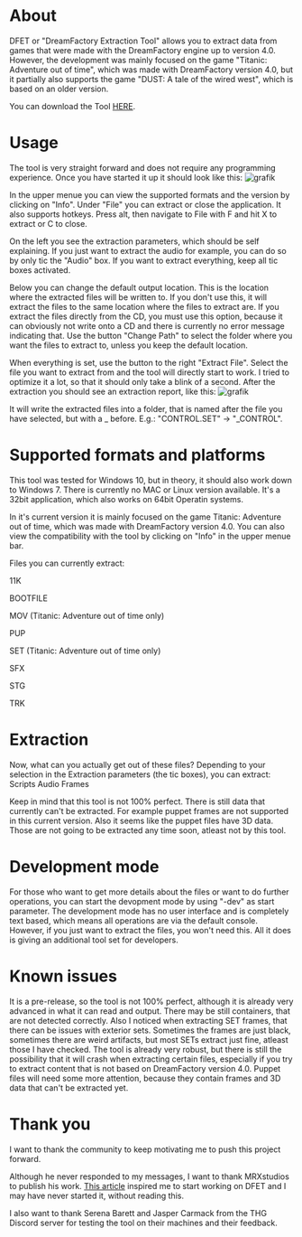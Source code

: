 # About
DFET or "DreamFactory Extraction Tool" allows you to extract data from games that were made with the DreamFactory engine up to version 4.0.
However, the development was mainly focused on the game "Titanic: Adventure out of time", which was made with DreamFactory version 4.0, but it partially also supports the game "DUST: A tale of the wired west", which is based on an older version.

You can download the Tool [HERE](https://github.com/M3tox/DFET/releases/download/0.70/DFET.exe).

# Usage
The tool is very straight forward and does not require any programming experience. Once you have started it up it should look like this:
![grafik](https://user-images.githubusercontent.com/75583358/128694060-2675db4e-9553-4ce1-8f4b-4a0ea6324464.png)

In the upper menue you can view the supported formats and the version by clicking on "Info". Under "File" you can extract or close the application. It also supports hotkeys. Press alt, then navigate to File with F and hit X to extract or C to close.

On the left you see the extraction parameters, which should be self explaining. If you just want to extract the audio for example, you can do so by only tic the "Audio" box. If you want to extract everything, keep all tic boxes activated.

Below you can change the default output location. This is the location where the extracted files will be written to. If you don't use this, it will extract the files to the same location where the files to extract are. If you extract the files directly from the CD, you must use this option, because it can obviously not write onto a CD and there is currently no error message indicating that.
Use the button "Change Path" to select the folder where you want the files to extract to, unless you keep the default location.

When everything is set, use the button to the right "Extract File". Select the file you want to extract from and the tool will directly start to work. I tried to optimize it a lot, so that it should only take a blink of a second.
After the extraction you should see an extraction report, like this:
![grafik](https://user-images.githubusercontent.com/75583358/128695709-f54d78d4-384c-45ea-9fa8-8075be88cedb.png)

It will write the extracted files into a folder, that is named after the file you have selected, but with a _ before. E.g.: "CONTROL.SET" -> "_CONTROL".

# Supported formats and platforms
This tool was tested for Windows 10, but in theory, it should also work down to Windows 7. There is currently no MAC or Linux version available.
It's a 32bit application, which also works on 64bit Operatin systems.

In it's current version it is mainly focused on the game Titanic: Adventure out of time, which was made with DreamFactory version 4.0.
You can also view the compatibility with the tool by clicking on "Info" in the upper menue bar.

Files you can currently extract:

11K

BOOTFILE

MOV (Titanic: Adventure out of time only)

PUP

SET (Titanic: Adventure out of time only)

SFX

STG

TRK

# Extraction
Now, what can you actually get out of these files? Depending to your selection in the Extraction parameters (the tic boxes), you can extract:
Scripts
Audio
Frames

Keep in mind that this tool is not 100% perfect. There is still data that currently can't be extracted.
For example puppet frames are not supported in this current version.
Also it seems like the puppet files have 3D data. Those are not going to be extracted any time soon, atleast not by this tool.

# Development mode
For those who want to get more details about the files or want to do further operations, you can start the devopment mode by using "-dev" as start parameter. The development mode has no user interface and is completely text based, which means all operations are via the default console. However, if you just want to extract the files, you won't need this. All it does is giving an additional tool set for developers.

# Known issues
It is a pre-release, so the tool is not 100% perfect, although it is already very advanced in what it can read and output. There may be still containers, that are not detected correctly. Also I noticed when extracting SET frames, that there can be issues with exterior sets. Sometimes the frames are just black, sometimes there are weird artifacts, but most SETs extract just fine, atleast those I have checked. The tool is already very robust, but there is still the possibility that it will crash when extracting certain files, especially if you try to extract content that is not based on DreamFactory version 4.0. Puppet files will need some more attention, because they contain frames and 3D data that can't be extracted yet.

# Thank you
I want to thank the community to keep motivating me to push this project forward.

Although he never responded to my messages, I want to thank MRXstudios to publish his work. [This article](https://mrxstudios.home.blog/2021/03/05/reverse-engineering-dust-uncovering-game-scripts/) inspired me to start working on DFET and I may have never started it, without reading this.

I also want to thank Serena Barett and Jasper Carmack from the THG Discord server for testing the tool on their machines and their feedback.
